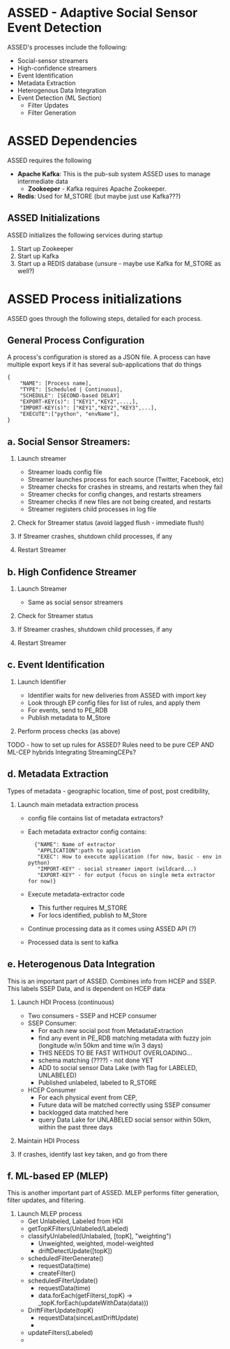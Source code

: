 # ASSED - Adaptive Social Sensor Event Detection

ASSED's processes include the following:
 - Social-sensor streamers
 - High-confidence streamers
 - Event Identification
 - Metadata Extraction
 - Heterogenous Data Integration
 - Event Detection (ML Section)
    - Filter Updates
    - Filter Generation

# ASSED Dependencies

ASSED requires the following

- **Apache Kafka**: This is the pub-sub system ASSED uses to manage intermediate data
    - **Zookeeper** - Kafka requires Apache Zookeeper. 
- **Redis**: Used for M_STORE (but maybe just use Kafka???)

## ASSED Initializations

ASSED initializes the following services during startup

1. Start up Zookeeper
2. Start up Kafka
3. Start up a REDIS database (unsure - maybe use Kafka for M_STORE as well?)


# ASSED Process initializations

ASSED goes through the following steps, detailed for each process.

## General Process Configuration

A process's configuration is stored as a JSON file. A process can have multiple export keys if it has several sub-applications that do things

    {
        "NAME": [Process name],
        "TYPE": [Scheduled | Continuous],
        "SCHEDULE": [SECOND-based DELAY]
        "EXPORT-KEY(s)": ["KEY1","KEY2",...,],
        "IMPORT-KEY(s)": ["KEY1","KEY2","KEY3",...],
        "EXECUTE":["python", "envName"],
    }

## a. Social Sensor Streamers: 

1. Launch streamer
    - Streamer loads config file
    - Streamer launches process for each source (Twitter, Facebook, etc)
    - Streamer checks for crashes in streams, and restarts when they fail
    - Streamer checks for config changes, and restarts streamers
    - Streamer checks if new files are not being created, and restarts
    - Streamer registers child processes in log file

2. Check for Streamer status (avoid lagged flush - immediate flush)
3. If Streamer crashes, shutdown child processes, if any
4. Restart Streamer

## b. High Confidence Streamer

1. Launch Streamer
    - Same as social sensor streamers

2. Check for Streamer status
3. If Streamer crashes, shutdown child processes, if any
4. Restart Streamer

## c. Event Identification

1. Launch Identifier
    - Identifier waits for new deliveries from ASSED with import key
    - Look through EP config files for list of rules, and apply them
    - For events, send to PE_RDB
    - Publish metadata to M_Store

2. Perform process checks (as above)

TODO - how to set up rules for ASSED?
Rules need to be pure CEP AND ML-CEP hybrids
Integrating StreamingCEPs?

## d. Metadata Extraction

Types of metadata - geographic location, time of post, post credibility, 

1. Launch main metadata extraction process
    - config file contains list of metadata extractors?
    - Each metadata extractor config contains:

            {"NAME": Name of extractor
             "APPLICATION":path to application
             "EXEC": How to execute application (for now, basic - env in python)
             "IMPORT-KEY" - social streamer import (wildcard...)
             "EXPORT-KEY" - for output (focus on single meta extractor for now)}
    - Execute metadata-extractor code
        - This further requires M_STORE
        - For locs identified, publish to M_Store

    - Continue processing data as it comes using ASSED API (?)
    - Processed data is sent to kafka


## e. Heterogenous Data Integration
This is an important part of ASSED. Combines info from HCEP and SSEP. This labels SSEP Data, and is dependent on HCEP data

1. Launch HDI Process (continuous)
    - Two consumers - SSEP and HCEP consumer
    - SSEP Consumer:
        - For each new social post from MetadataExtraction
        - find any event in PE_RDB matching metadata with fuzzy join (longitude w/in 50km and time w/in 3 days)
        - THIS NEEDS TO BE FAST WITHOUT OVERLOADING...
        - schema matching (????) - not done YET
        - ADD to social sensor Data Lake (with flag for LABELED, UNLABELED)
        - Published unlabeled, labeled to R_STORE
    - HCEP Consumer
        - For each physical event from CEP, 
        - Future data will be matched correctly using SSEP consumer
        - backlogged data matched here
        - query Data Lake for UNLABELED social sensor within 50km, within the past three days

2. Maintain HDI Process
3. If crashes, identify last key taken, and go from there

## f. ML-based EP (MLEP)

This is another important part of ASSED. MLEP performs filter generation, filter updates, and filtering.

1. Launch MLEP process
    - Get Unlabeled, Labeled from HDI 
    - getTopKFilters(Unlabeled/Labeled)
    - classifyUnlabeled(Unlabaled, [topK], "weighting")
        - Unweighted, weighted, model-weighted
        - driftDetectUpdate([topK])
    - scheduledFilterGenerate()
        - requestData(time)
        - createFilter()
    - scheduledFilterUpdate()
        - requestData(time)
        - data.forEach(getFilters(_topK) -> _topK.forEach(updateWithData(data)))
    - DriftFilterUpdate(topK)
        - requestData(sinceLastDriftUpdate)
        - 
    - updateFilters(Labeled)
    - 




